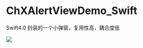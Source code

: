 # ChXAlertViewDemo_Swift
Swift4.0 封装的一个小弹窗，复用性高，耦合度低

![](https://github.com/sunrisechen007/ChXAlertViewDemo_Swift/blob/master/demo.gif)

